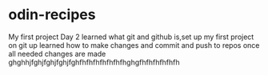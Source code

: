 # odin-recipes
My first project
Day 2
learned what git and github is,set up my first project on git up
learned how to make changes and commit and push to repos once all needed changes are made
ghghhjfghjfghjfghjfghfhfhfhfhfhfhfhghgfhfhfhfhfhfh
